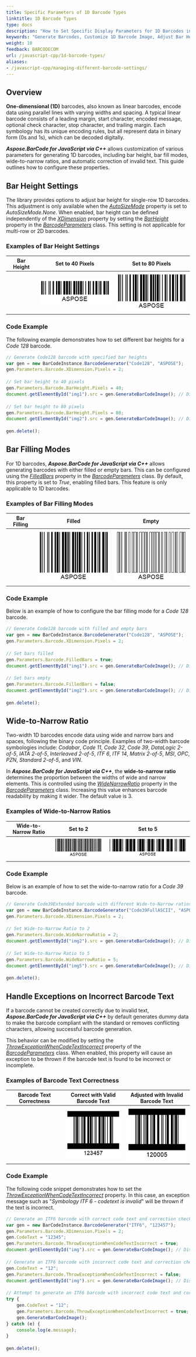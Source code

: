 ```yaml
---
title: Specific Parameters of 1D Barcode Types
linktitle: 1D Barcode Types
type: docs
description: "How to Set Specific Display Parameters for 1D Barcodes in Aspose.BarCode for JavaScript via C++"
keywords: "Generate Barcodes, Customize 1D Barcode Image, Adjust Bar Height in Aspose.BarCode for JavaScript via C++, Work with Barcode Image in Aspose.BarCode for JavaScript via C++, Generate Barcodes in Aspose.BarCode, Customized Linear Barcodes, Change Bar Height, Set Empty Bar Filling for 1D Barcodes, Barcode Wide-to-Narrow Ratio, Set Wide-to-Narrow Ratio in Aspose.BarCode"
weight: 10
feedback: BARCODECOM
url: /javascript-cpp/1d-barcode-types/
aliases: 
- /javascript-cpp/managing-different-barcode-settings/
---
```


## Overview

**One-dimensional (1D)** barcodes, also known as linear barcodes, encode data using parallel lines with varying widths and spacing. A typical linear barcode consists of a leading margin, start character, encoded message, optional check character, stop character, and trailing margin. Each symbology has its unique encoding rules, but all represent data in binary form (0s and 1s), which can be decoded digitally.

***Aspose.BarCode for JavaScript via C++*** allows customization of various parameters for generating 1D barcodes, including bar height, bar fill modes, wide-to-narrow ratios, and automatic correction of invalid text. This guide outlines how to configure these properties.

## Bar Height Settings

The library provides options to adjust bar height for single-row 1D barcodes. This adjustment is only available when the [*AutoSizeMode*](https://reference.aspose.com/barcode/javascript-cpp/aspose.barcode.generation/basegenerationparameters/properties/autosizemode) property is set to *AutoSizeMode.None*. When enabled, bar height can be defined independently of the [*XDimension*](https://reference.aspose.com/barcode/javascript-cpp/aspose.barcode.generation/barcodeparameters/properties/xdimension) property by setting the [*BarHeight*](https://reference.aspose.com/barcode/javascript-cpp/aspose.barcode.generation/barcodeparameters/properties/barheight) property in the [*BarcodeParameters*](https://reference.aspose.com/barcode/javascript-cpp/aspose.barcode.generation/barcodeparameters) class. This setting is not applicable for multi-row or 2D barcodes.

### Examples of Bar Height Settings

| **Bar Height**       | **Set to 40 Pixels**          | **Set to 80 Pixels**          |
|-----------------------|-------------------------------|--------------------------------|
|                       | ![40 Pixels](barheight40code128.png) | ![80 Pixels](barheight80code128.png) |

### Code Example

The following example demonstrates how to set different bar heights for a *Code 128* barcode.

     
```javascript
// Generate Code128 barcode with specified bar heights
var gen = new BarCodeInstance.BarcodeGenerator("Code128", "ASPOSE");
gen.Parameters.Barcode.XDimension.Pixels = 2;

// Set bar height to 40 pixels
gen.Parameters.Barcode.BarHeight.Pixels = 40;
document.getElementById("img1").src = gen.GenerateBarCodeImage(); // Display barcode image

// Set bar height to 80 pixels
gen.Parameters.Barcode.BarHeight.Pixels = 80;
document.getElementById("img2").src = gen.GenerateBarCodeImage(); // Display barcode image

gen.delete();

```
  
## Bar Filling Modes

For 1D barcodes, ***Aspose.BarCode for JavaScript via C++*** allows generating barcodes with either filled or empty bars. This can be configured using the [*FilledBars*](https://reference.aspose.com/barcode/javascript-cpp/aspose.barcode.generation/barcodeparameters/properties/filledbars) property in the [*BarcodeParameters*](https://reference.aspose.com/barcode/javascript-cpp/aspose.barcode.generation/barcodeparameters) class. By default, this property is set to *True*, enabling filled bars. This feature is only applicable to 1D barcodes.

### Examples of Bar Filling Modes

| **Bar Filling**       | **Filled**                   | **Empty**                     |
|------------------------|------------------------------|--------------------------------|
|                        | ![Filled Bars](barsfilledcode128.png) | ![Empty Bars](barsemptycode128.png) |

### Code Example

Below is an example of how to configure the bar filling mode for a *Code 128* barcode.


```javascript
// Generate Code128 barcode with filled and empty bars
var gen = new BarCodeInstance.BarcodeGenerator("Code128", "ASPOSE");
gen.Parameters.Barcode.XDimension.Pixels = 2;

// Set bars filled
gen.Parameters.Barcode.FilledBars = true;
document.getElementById("img1").src = gen.GenerateBarCodeImage(); // Display filled bars barcode image

// Set bars empty
gen.Parameters.Barcode.FilledBars = false;
document.getElementById("img2").src = gen.GenerateBarCodeImage(); // Display empty bars barcode image

gen.delete();

```

## Wide-to-Narrow Ratio

Two-width 1D barcodes encode data using wide and narrow bars and spaces, following the binary code principle. Examples of two-width barcode symbologies include: *Codabar*, *Code 11*, *Code 32*, *Code 39*, *DataLogic 2-of-5*, *IATA 2-of-5*, *Interleaved 2-of-5*, *ITF 6*, *ITF 14*, *Matrix 2-of-5*, *MSI*, *OPC*, *PZN*, *Standard 2-of-5*, and *VIN*.

In ***Aspose.BarCode for JavaScript via C++***, the **wide-to-narrow ratio** determines the proportion between the widths of wide and narrow elements. This is controlled using the [*WideNarrowRatio*](https://reference.aspose.com/barcode/javascript-cpp/aspose.barcode.generation/barcodeparameters/properties/widenarrowratio) property in the [*BarcodeParameters*](https://reference.aspose.com/barcode/javascript-cpp/aspose.barcode.generation/barcodeparameters) class. Increasing this value enhances barcode readability by making it wider. The default value is 3.

### Examples of Wide-to-Narrow Ratios

| **Wide-to-Narrow Ratio** | **Set to 2**                     | **Set to 5**                     |
|---------------------------|----------------------------------|----------------------------------|
|                           | ![Ratio 2](widenarrow2code39.png) | ![Ratio 5](widenarrow5code39.png) |

### Code Example

Below is an example of how to set the wide-to-narrow ratio for a *Code 39* barcode.


```javascript
// Generate Code39Extended barcode with different Wide-to-Narrow ratios
var gen = new BarCodeInstance.BarcodeGenerator("Code39FullASCII", "ASPOSE");
gen.Parameters.Barcode.XDimension.Pixels = 2;

// Set Wide-to-Narrow Ratio to 2
gen.Parameters.Barcode.WideNarrowRatio = 2;
document.getElementById("img2").src = gen.GenerateBarCodeImage(); // Display barcode with Wide-to-Narrow Ratio 2

// Set Wide-to-Narrow Ratio to 5
gen.Parameters.Barcode.WideNarrowRatio = 5;
document.getElementById("img5").src = gen.GenerateBarCodeImage(); // Display barcode with Wide-to-Narrow Ratio 5

gen.delete();

```
## Handle Exceptions on Incorrect Barcode Text

If a barcode cannot be created correctly due to invalid text, ***Aspose.BarCode for JavaScript via C++*** by default generates dummy data to make the barcode compliant with the standard or removes conflicting characters, allowing successful barcode generation.

This behavior can be modified by setting the [*ThrowExceptionWhenCodeTextIncorrect*](https://reference.aspose.com/barcode/javascript-cpp/aspose.barcode.generation/barcodeparameters/properties/throwexceptionwhencodetextincorrect) property of the [*BarcodeParameters*](https://reference.aspose.com/barcode/javascript-cpp/aspose.barcode.generation/barcodeparameters) class. When enabled, this property will cause an exception to be thrown if the barcode text is found to be incorrect or incomplete.

### Examples of Barcode Text Correctness

| **Barcode Text Correctness** | **Correct with Valid Barcode Text** | **Adjusted with Invalid Barcode Text** |
|------------------------------|--------------------------------------|----------------------------------------|
|                              | ![Correct Text](itf6correct.png)      | ![Adjusted Text](itf6filled.png)       |

### Code Example

The following code snippet demonstrates how to set the [*ThrowExceptionWhenCodeTextIncorrect*](https://reference.aspose.com/barcode/javascript-cpp/aspose.barcode.generation/barcodeparameters/properties/throwexceptionwhencodetextincorrect) property. In this case, an exception message such as "*Symbology ITF 6 - codetext is invalid*" will be thrown if the text is incorrect.

```javascript
// Generate an ITF6 barcode with correct code text and correction check enabled
var gen = new BarCodeInstance.BarcodeGenerator("ITF6", "123457");
gen.Parameters.Barcode.XDimension.Pixels = 2;
gen.CodeText = "12345";
gen.Parameters.Barcode.ThrowExceptionWhenCodeTextIncorrect = true;
document.getElementById("img").src = gen.GenerateBarCodeImage(); // Display barcode image

// Generate an ITF6 barcode with incorrect code text and correction check disabled
gen.CodeText = "12";
gen.Parameters.Barcode.ThrowExceptionWhenCodeTextIncorrect = false;
document.getElementById("img").src = gen.GenerateBarCodeImage(); // Display barcode image

// Attempt to generate an ITF6 barcode with incorrect code text and correction check enabled
try {
    gen.CodeText = "12";
    gen.Parameters.Barcode.ThrowExceptionWhenCodeTextIncorrect = true;
    gen.GenerateBarCodeImage();
} catch (e) {
    console.log(e.message);
}

gen.delete();

```